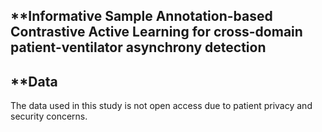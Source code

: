 **Informative Sample Annotation-based Contrastive Active Learning for cross-domain patient-ventilator asynchrony detection
---
**Data
---
The data used in this study is not open access due to patient privacy and security concerns. 
